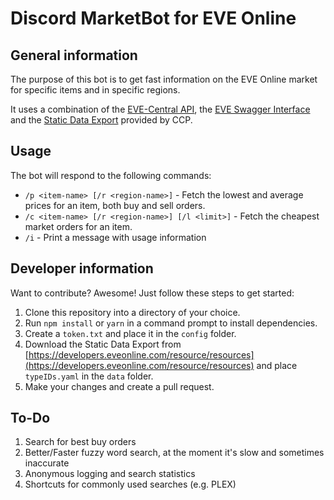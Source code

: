 # Discord MarketBot for EVE Online

## General information
The purpose of this bot is to get fast information on the EVE Online market for specific items and in specific regions.

It uses a combination of the [EVE-Central API](https://eve-central.com/home/develop.html), the [EVE Swagger Interface](https://esi.tech.ccp.is/) and the [Static Data Export](https://developers.eveonline.com/resource/resources) provided by CCP.

## Usage
The bot will respond to the following commands:
* `/p <item-name> [/r <region-name>]` - Fetch the lowest and average prices for an item, both buy and sell orders.
* `/c <item-name> [/r <region-name>] [/l <limit>]` - Fetch the cheapest market orders for an item.
* `/i` - Print a message with usage information

## Developer information
Want to contribute? Awesome!
Just follow these steps to get started:
1. Clone this repository into a directory of your choice.
2. Run `npm install` or `yarn` in a command prompt to install dependencies.
3. Create a `token.txt` and place it in the `config` folder.
4. Download the Static Data Export from [https://developers.eveonline.com/resource/resources](https://developers.eveonline.com/resource/resources) and place `typeIDs.yaml` in the `data` folder.
5. Make your changes and create a pull request.

## To-Do
1. Search for best buy orders
2. Better/Faster fuzzy word search, at the moment it's slow and sometimes inaccurate
3. Anonymous logging and search statistics
4. Shortcuts for commonly used searches (e.g. PLEX)
